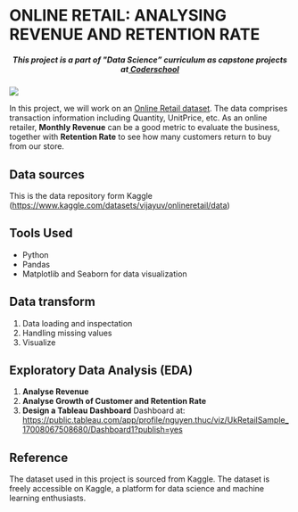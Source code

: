 # **ONLINE RETAIL: ANALYSING REVENUE AND RETENTION RATE**

<h5 align="center"> This project is a part of "Data Science” curriculum as capstone projects at<a href="[https://www.almabetter.com/](https://www.coderschool.vn/vi)"> Coderschool </a> </h5>



![](https://pimcore.com/blog/2018/image-thumb__2905__blog-slider-img/Content%20%2B%20Commerce%20%3D%20Customer%20Experience.webp)

In this project, we will work on an [Online Retail dataset](https://www.kaggle.com/vijayuv/onlineretail). The data comprises transaction information including Quantity, UnitPrice, etc.
As an online retailer, **Monthly Revenue** can be a good metric to evaluate the business, together with **Retention Rate** to see how many customers return to buy from our store.

## Data sources 
This is the data repository form Kaggle (https://www.kaggle.com/datasets/vijayuv/onlineretail/data)
## Tools Used
- Python 
- Pandas   
- Matplotlib and Seaborn for data visualization
## Data transform
1. Data loading and inspectation
2. Handling missing values
3. Visualize
## Exploratory Data Analysis (EDA)
1. **Analyse Revenue**
2. **Analyse Growth of Customer and Retention Rate**
3. **Design a Tableau Dashboard**
Dashboard at: https://public.tableau.com/app/profile/nguyen.thuc/viz/UkRetailSample_17008067508680/Dashboard1?publish=yes
## Reference
The dataset used in this project is sourced from Kaggle. The dataset is freely accessible on Kaggle, a platform for data science and machine learning enthusiasts. 
